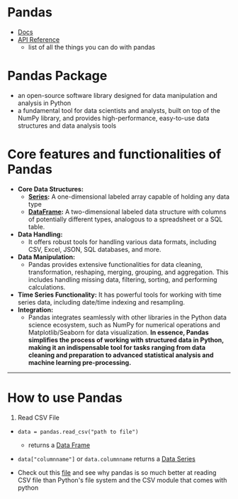 # Pandas
- [Docs](https://pandas.pydata.org/docs/)
- [API Reference](https://pandas.pydata.org/docs/reference/index.html)
    - list of all the things you can do with pandas


# Pandas Package
- an open-source software library designed for data manipulation and analysis in Python
- a fundamental tool for data scientists and analysts, built on top of the NumPy library, and provides high-performance, easy-to-use data structures and data analysis tools

# Core features and functionalities of Pandas
- **Core Data Structures:**
    - **[Series](./docs/series.md):** A one-dimensional labeled array capable of holding any data type
    - **[DataFrame](./docs/dataframe.md):** A two-dimensional labeled data structure with columns of potentially different types, analogous to a spreadsheet or a SQL table.
- **Data Handling:**
    - It offers robust tools for handling various data formats, including CSV, Excel, JSON, SQL databases, and more.
- **Data Manipulation:**
    - Pandas provides extensive functionalities for data cleaning, transformation, reshaping, merging, grouping, and aggregation. This includes handling missing data, filtering, sorting, and performing calculations.
- **Time Series Functionality:**
It has powerful tools for working with time series data, including date/time indexing and resampling.
- **Integration:**
    - Pandas integrates seamlessly with other libraries in the Python data science ecosystem, such as NumPy for numerical operations and Matplotlib/Seaborn for data visualization.
**In essence, Pandas simplifies the process of working with structured data in Python, making it an indispensable tool for tasks ranging from data cleaning and preparation to advanced statistical analysis and machine learning pre-processing.**
_________________________________________________________________________________________________________
# How to use Pandas
1. Read CSV File
- `data = pandas.read_csv("path to file")`
    - returns a [Data Frame](./docs/dataframe.md)
- `data["columnname"]` or `data.columnname` returns a [Data Series](./docs/series.md)

- Check out this [file]() and see why pandas is so much better at reading CSV file than Python's file system and the CSV module that comes with python